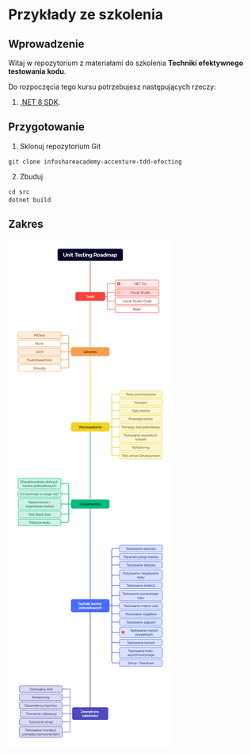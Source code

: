 
# Przykłady ze szkolenia

## Wprowadzenie

Witaj w repozytorium z materiałami do szkolenia **Techniki efektywnego testowania kodu**.

Do rozpoczęcia tego kursu potrzebujesz następujących rzeczy:

1. [.NET 8 SDK](https://dotnet.microsoft.com/en-us/download/dotnet/8.0).

## Przygotowanie
1. Sklonuj repozytorium Git
```
git clone infoshareacademy-accenture-tdd-efecting
```
2. Zbuduj
```
cd src
dotnet build
```

## Zakres
![Roadmap](docs/roadmap.png)

